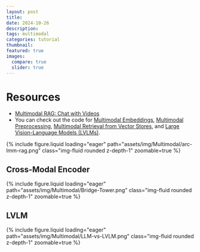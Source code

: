 ```yaml
---
layout: post
title: 
date: 2024-10-26
description: 
tags: multimodal
categories: tutorial
thumbnail: 
featured: true
images:
  compare: true
  slider: true
---
```


# Resources

* [Multimodal RAG: Chat with Videos](https://learn.deeplearning.ai/courses/multimodal-rag-chat-with-videos)
* You can check out the code for [Multimodal Embeddings](/projects/Multimodal-Embeddings/), [Multimodal Preprocessing](projects/1-Multimodal-Preprocessing/), [Multimodal Retrieval from Vector Stores](/projects/2-Multimodal-Retrieval/), and [Large Vision-Language Models (LVLMs)](/projects/3-LVLM/).

<div class="row justify-content-sm-center">
 <div class="col-sm-8 mt-3 mt-md-0">
    {% include figure.liquid loading="eager" path="assets/img/Multimodal/arc-lmm-rag.png" class="img-fluid rounded z-depth-1" zoomable=true %}
  </div>
</div>

Cross-Modal Encoder
---
<div class="row justify-content-sm-center">
  <div class="col-sm-8 mt-3 mt-md-0">
    {% include figure.liquid loading="eager" path="assets/img/Multimodal/Bridge-Tower.png" class="img-fluid rounded z-depth-1" zoomable=true %}
  </div>
</div>

LVLM
---

<div class="row justify-content-sm-center">
  <div class="col-sm-8 mt-3 mt-md-0">
    {% include figure.liquid loading="eager" path="assets/img/Multimodal/LLM-vs-LVLM.png" class="img-fluid rounded z-depth-1" zoomable=true %}
  </div>
</div>

